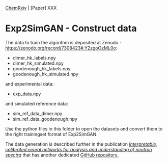 [ChemRxiv](https://chemrxiv.org/engage/chemrxiv/article-details/63a15e21a53ea6c3c751564f)  |  [Paper] XXX

# Exp2SimGAN - Construct data

The data to train the algorithm is deposited at Zenodo - https://zenodo.org/record/7308423#.Y2zgoOzML0o:
- dimer_hk_labels.npy
- dimer_hk_simulated.npy
- goodenough_hk_labels.npy
- goodenough_hk_simulated.npy

and experimental data:
- exp_data.npy

and simulated reference data:
- sim_ref_data_dimer.npy
- sim_ref_data_goodenough.npy

Use the python files in this folder to open the datasets and convert them to the right trainingset format of Exp2SimGAN.

The data generation is described further in the publication [_Interpretable, calibrated neural networks for analysis and understanding of neutron spectra_](https://iopscience.iop.org/article/10.1088/1361-648X/abea1c) that has another dedicated [GitHub repository.](https://github.com/keeeto/interpretable-ml-neutron-spectroscopy)
